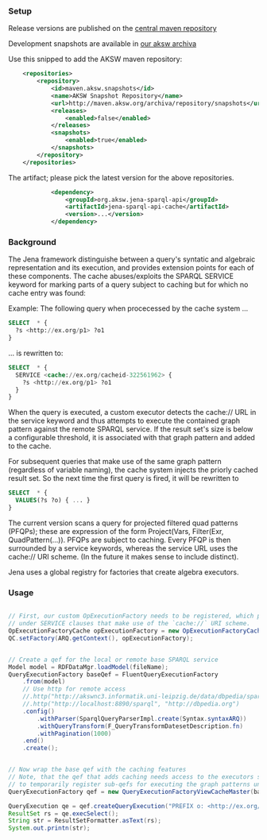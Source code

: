 ### Setup
Release versions are published on the
[central maven repository](http://search.maven.org/#search|ga|1|a%3A%22jena-sparql-api-cache%22)


Development snapshots are available in
[our aksw archiva](http://maven.aksw.org/archiva/#artifact/org.aksw.jena-sparql-api/jena-sparql-api-cache)


Use this snipped to add the AKSW maven repository:
```xml
    <repositories>
        <repository>
            <id>maven.aksw.snapshots</id>
            <name>AKSW Snapshot Repository</name>
            <url>http://maven.aksw.org/archiva/repository/snapshots</url>
            <releases>
                <enabled>false</enabled>
            </releases>
            <snapshots>
                <enabled>true</enabled>
            </snapshots>
        </repository>
    </repositories>
```

The artifact; please pick the latest version for the above repositories.
```xml
            <dependency>
                <groupId>org.aksw.jena-sparql-api</groupId>
                <artifactId>jena-sparql-api-cache</artifactId>
                <version>...</version>
            </dependency>
```

### Background

The Jena framework distinguishe between a query's syntatic and algebraic representation and its execution, and provides extension points for each of these components.
The cache abuses/exploits the SPARQL SERVICE keyword for marking parts of a query subject to caching but for which no cache entry was found:

Example: The following query when procecessed by the cache system ...
```sql
SELECT  * {
  ?s <http://ex.org/p1> ?o1
}
```

... is rewritten to:
```sql
SELECT  * {
  SERVICE <cache://ex.org/cacheid-322561962> {
    ?s <http://ex.org/p1> ?o1
  }
}
```

When the query is executed, a custom executor detects the cache:// URL in the service keyword and thus attempts to
execute the contained graph pattern against the remote SPARQL service. If the result set's size is below a configurable threshold,
it is associated with that graph pattern and added to the cache.

For subsequent queries that make use of the same graph pattern (regardless of variable naming), the cache system injects the priorly cached result set.
So the next time the first query is fired, it will be rewritten to

```sql
SELECT  * {
  VALUES(?s ?o) { ... }
}
```

The current version scans a query for projected filtered quad patterns (PFQPs); these are
expression of the form Project(Vars, Filter(Exr, QuadPattern(...)).
PFQPs are subject to caching.
Every PFQP is then surrounded by a service keywords, whereas the service URL uses the cache:// URI scheme.
(In the future it makes sense to include distinct).


Jena uses a global registry for factories that create algebra executors.

### Usage

```java

// First, our custom OpExecutionFactory needs to be registered, which performs cache actions of graph patterns
// under SERVICE clauses that make use of the `cache://` URI scheme.
OpExecutionFactoryCache opExecutionFactory = new OpExecutionFactoryCache();
QC.setFactory(ARQ.getContext(), opExecutionFactory);


// Create a qef for the local or remote base SPARQL service
Model model = RDFDataMgr.loadModel(fileName);
QueryExecutionFactory baseQef = FluentQueryExecutionFactory
    .from(model)
    // Use http for remote access
    //.http("http://akswnc3.informatik.uni-leipzig.de/data/dbpedia/sparql", "http://dbpedia.org")
    //.http("http://localhost:8890/sparql", "http://dbpedia.org")
    .config()
        .withParser(SparqlQueryParserImpl.create(Syntax.syntaxARQ))
        .withQueryTransform(F_QueryTransformDatesetDescription.fn)
        .withPagination(1000)
    .end()
    .create();


// Now wrap the base qef with the caching features
// Note, that the qef that adds caching needs access to the executors service map in order
// to temporarily register sub-qefs for executing the graph patterns under cache:// SERVICE references.
QueryExecutionFactory qef = new QueryExecutionFactoryViewCacheMaster(baseQef, opExecutionFactory.getServiceMap());

QueryExecution qe = qef.createQueryExecution("PREFIX o: <http://ex.org/ont/> SELECT * { ?s a o:Person }");
ResultSet rs = qe.execSelect();
String str = ResultSetFormatter.asText(rs);
System.out.printn(str);
```


